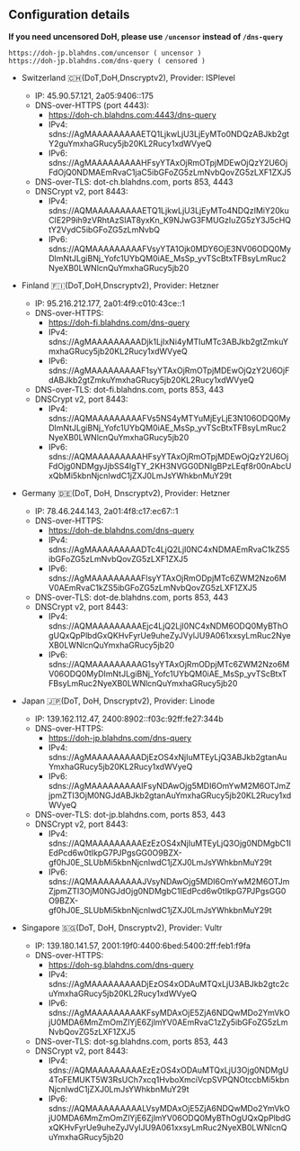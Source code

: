 ## Configuration details 

**If you need uncensored DoH, please use `/uncensor` instead of `/dns-query`**
```
https://doh-jp.blahdns.com/uncensor ( uncensor )
https://doh-jp.blahdns.com/dns-query ( censored )
```


- Switzerland 🇨🇭(DoT,DoH,Dnscryptv2), Provider: ISPlevel

  * IP: 45.90.57.121, 2a05:9406::175
  * DNS-over-HTTPS (port 4443):
    * https://doh-ch.blahdns.com:4443/dns-query
    * IPv4: sdns://AgMAAAAAAAAAETQ1LjkwLjU3LjEyMTo0NDQzABJkb2gtY2guYmxhaGRucy5jb20KL2Rucy1xdWVyeQ
    * IPv6: sdns://AgMAAAAAAAAAHFsyYTAxOjRmOTpjMDEwOjQzY2U6OjFdOjQ0NDMAEmRvaC1jaC5ibGFoZG5zLmNvbQovZG5zLXF1ZXJ5
  * DNS-over-TLS: dot-ch.blahdns.com, ports 853, 4443
  * DNSCrypt v2, port 8443:
    * IPv4: sdns://AQMAAAAAAAAAETQ1LjkwLjU3LjEyMTo4NDQzIMiY20kuCIE2P9ih9zVRhtAzSIAT8yxKn_K9NJwG3FMUGzIuZG5zY3J5cHQtY2VydC5ibGFoZG5zLmNvbQ
    * IPv6: sdns://AQMAAAAAAAAAFVsyYTA1Ojk0MDY6OjE3NV06ODQ0MyDImNtJLgiBNj_Yofc1UYbQM0iAE_MsSp_yvTScBtxTFBsyLmRuc2NyeXB0LWNlcnQuYmxhaGRucy5jb20

- Finland 🇫🇮(DoT,DoH,Dnscryptv2), Provider: Hetzner
  * IP: 95.216.212.177, 2a01:4f9:c010:43ce::1
  * DNS-over-HTTPS:
    * https://doh-fi.blahdns.com/dns-query
    * IPv4: sdns://AgMAAAAAAAAADjk1LjIxNi4yMTIuMTc3ABJkb2gtZmkuYmxhaGRucy5jb20KL2Rucy1xdWVyeQ
    * IPv6: sdns://AgMAAAAAAAAAF1syYTAxOjRmOTpjMDEwOjQzY2U6OjFdABJkb2gtZmkuYmxhaGRucy5jb20KL2Rucy1xdWVyeQ
  * DNS-over-TLS: dot-fi.blahdns.com, ports 853, 443 
  * DNSCrypt v2, port 8443:
    * IPv4: sdns://AQMAAAAAAAAAFVs5NS4yMTYuMjEyLjE3N106ODQ0MyDImNtJLgiBNj_Yofc1UYbQM0iAE_MsSp_yvTScBtxTFBsyLmRuc2NyeXB0LWNlcnQuYmxhaGRucy5jb20
    * IPv6: sdns://AQMAAAAAAAAAHFsyYTAxOjRmOTpjMDEwOjQzY2U6OjFdOjg0NDMgyJjbSS4IgTY_2KH3NVGG0DNIgBPzLEqf8r00nAbcUxQbMi5kbnNjcnlwdC1jZXJ0LmJsYWhkbnMuY29t

- Germany 🇩🇪(DoT, DoH, Dnscryptv2), Provider: Hetzner
  * IP: 78.46.244.143, 2a01:4f8:c17:ec67::1
  * DNS-over-HTTPS: 
    * https://doh-de.blahdns.com/dns-query
    * IPv4: sdns://AgMAAAAAAAAADTc4LjQ2LjI0NC4xNDMAEmRvaC1kZS5ibGFoZG5zLmNvbQovZG5zLXF1ZXJ5
    * IPv6: sdns://AgMAAAAAAAAAFlsyYTAxOjRmODpjMTc6ZWM2Nzo6MV0AEmRvaC1kZS5ibGFoZG5zLmNvbQovZG5zLXF1ZXJ5
  * DNS-over-TLS: dot-de.blahdns.com, ports 853, 443
  * DNSCrypt v2, port 8443:
    * IPv4: sdns://AQMAAAAAAAAAEjc4LjQ2LjI0NC4xNDM6ODQ0MyBThOgUQxQpPlbdGxQKHvFyrUe9uheZyJVylJU9A061xxsyLmRuc2NyeXB0LWNlcnQuYmxhaGRucy5jb20
    * IPv6: sdns://AQMAAAAAAAAAG1syYTAxOjRmODpjMTc6ZWM2Nzo6MV06ODQ0MyDImNtJLgiBNj_Yofc1UYbQM0iAE_MsSp_yvTScBtxTFBsyLmRuc2NyeXB0LWNlcnQuYmxhaGRucy5jb20

- Japan 🇯🇵(DoT, DoH, Dnscryptv2), Provider: Linode
  * IP: 139.162.112.47, 2400:8902::f03c:92ff:fe27:344b
  * DNS-over-HTTPS: 
    * https://doh-jp.blahdns.com/dns-query
    * IPv4: sdns://AgMAAAAAAAAADjEzOS4xNjIuMTEyLjQ3ABJkb2gtanAuYmxhaGRucy5jb20KL2Rucy1xdWVyeQ
    * IPv6: sdns://AgMAAAAAAAAAIFsyNDAwOjg5MDI6OmYwM2M6OTJmZjpmZTI3OjM0NGJdABJkb2gtanAuYmxhaGRucy5jb20KL2Rucy1xdWVyeQ
  * DNS-over-TLS: dot-jp.blahdns.com, ports 853, 443
  * DNSCrypt v2, port 8443:
    * IPv4: sdns://AQMAAAAAAAAAEzEzOS4xNjIuMTEyLjQ3Ojg0NDMgbC1IEdPcd6w0tIkpG7PJPgsGG0O9BZX-gf0hJ0E_SLUbMi5kbnNjcnlwdC1jZXJ0LmJsYWhkbnMuY29t
    * IPv6: sdns://AQMAAAAAAAAAJVsyNDAwOjg5MDI6OmYwM2M6OTJmZjpmZTI3OjM0NGJdOjg0NDMgbC1IEdPcd6w0tIkpG7PJPgsGG0O9BZX-gf0hJ0E_SLUbMi5kbnNjcnlwdC1jZXJ0LmJsYWhkbnMuY29t

- Singapore 🇸🇬(DoT, DoH, Dnscryptv2), Provider: Vultr
  * IP: 139.180.141.57, 2001:19f0:4400:6bed:5400:2ff:feb1:f9fa
  * DNS-over-HTTPS: 
    * https://doh-sg.blahdns.com/dns-query
    * IPv4: sdns://AgMAAAAAAAAADjEzOS4xODAuMTQxLjU3ABJkb2gtc2cuYmxhaGRucy5jb20KL2Rucy1xdWVyeQ
    * IPv6: sdns://AgMAAAAAAAAAKFsyMDAxOjE5ZjA6NDQwMDo2YmVkOjU0MDA6MmZmOmZlYjE6ZjlmYV0AEmRvaC1zZy5ibGFoZG5zLmNvbQovZG5zLXF1ZXJ5
  * DNS-over-TLS: dot-sg.blahdns.com, ports 853, 443
  * DNSCrypt v2, port 8443:
    * IPv4: sdns://AQMAAAAAAAAAEzEzOS4xODAuMTQxLjU3Ojg0NDMgU4ToFEMUKT5W3RsUCh7xcq1HvboXmciVcpSVPQNOtccbMi5kbnNjcnlwdC1jZXJ0LmJsYWhkbnMuY29t
    * IPv6: sdns://AQMAAAAAAAAALVsyMDAxOjE5ZjA6NDQwMDo2YmVkOjU0MDA6MmZmOmZlYjE6ZjlmYV06ODQ0MyBThOgUQxQpPlbdGxQKHvFyrUe9uheZyJVylJU9A061xxsyLmRuc2NyeXB0LWNlcnQuYmxhaGRucy5jb20
